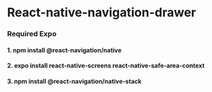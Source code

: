 # React-native-navigation-drawer
### Required Expo
#### 1. npm install @react-navigation/native
#### 2. expo install react-native-screens react-native-safe-area-context
#### 3. npm install @react-navigation/native-stack
